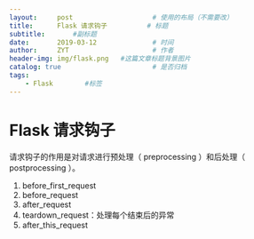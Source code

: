 ```yaml
---
layout:     post                    # 使用的布局（不需要改）
title:      Flask 请求钩子          # 标题 
subtitle:       #副标题
date:       2019-03-12              # 时间
author:     ZYT                     # 作者
header-img: img/flask.png   #这篇文章标题背景图片
catalog: true                       # 是否归档
tags:
    - Flask        #标签
---
```


# Flask 请求钩子

请求钩子的作用是对请求进行预处理（ preprocessing ）和后处理（ postprocessing ）。

1. before_first_request
2. before_request
3. after_request
4. teardown_request：处理每个结束后的异常
5. after_this_request

